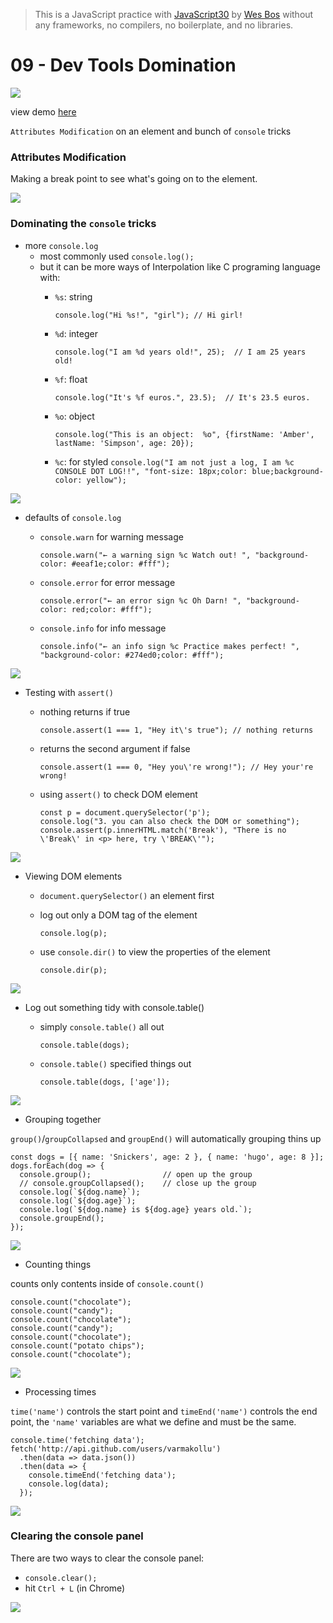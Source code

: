 > This is a JavaScript practice with [JavaScript30](https://javascript30.com/) by [Wes Bos](https://github.com/wesbos) without any frameworks, no compilers, no boilerplate, and no libraries.

# 09 - Dev Tools Domination

![](images/image.png)

view demo [here](https://amelieyeh.github.io/JS30/09-Dev%20Tools%20Domination/index.html)

`Attributes Modification` on an element and bunch of `console` tricks

### Attributes Modification

Making a break point to see what's going on to the element.

![](images/image1.png)

### Dominating the `console` tricks

- more `console.log`
  - most commonly used `console.log();`
  - but it can be more ways of Interpolation like C programing language with:
    - `%s`: string

      `console.log("Hi %s!", "girl"); // Hi girl!`

    - `%d`: integer

      `console.log("I am %d years old!", 25);  // I am 25 years old!`
    - `%f`: float

      `console.log("It's %f euros.", 23.5);  // It's 23.5 euros.`

    - `%o`: object

      `console.log("This is an object:  %o", {firstName: 'Amber', lastName: 'Simpson', age: 20});`

    - `%c`: for styled
      `console.log("I am not just a log, I am %c CONSOLE DOT LOG!!", "font-size: 18px;color: blue;background-color: yellow");`

![](images/image2.png)

- defaults of `console.log`
  - `console.warn` for warning message

    `console.warn("← a warning sign %c Watch out! ", "background-color: #eeaf1e;color: #fff");`

  - `console.error` for error message

    `console.error("← an error sign %c Oh Darn! ", "background-color: red;color: #fff");`

  - `console.info` for info message

    `console.info("← an info sign %c Practice makes perfect! ", "background-color: #274ed0;color: #fff");`

![](images/image3.png)

- Testing with `assert()`
  - nothing returns if true

    `console.assert(1 === 1, "Hey it\'s true"); // nothing returns`

  - returns the second argument if false

    `console.assert(1 === 0, "Hey you\'re wrong!"); // Hey your're wrong!`

  - using `assert()` to check DOM element

    ```
    const p = document.querySelector('p');
    console.log("3. you can also check the DOM or something");
    console.assert(p.innerHTML.match('Break'), "There is no \'Break\' in <p> here, try \'BREAK\'");
    ```

![](images/image4.png)

- Viewing DOM elements
  - `document.querySelector()` an element first
  - log out only a DOM tag of the element

    `console.log(p);`

  - use `console.dir()` to view the properties of the element

    `console.dir(p);`

![](images/image5.png)

- Log out something tidy with console.table()
  - simply `console.table()` all out

    `console.table(dogs);`

  - `console.table()` specified things out

    `console.table(dogs, ['age']);`

![](images/image6.png)

- Grouping together

`group()`/`groupCollapsed` and `groupEnd()` will automatically grouping thins up

  ```
  const dogs = [{ name: 'Snickers', age: 2 }, { name: 'hugo', age: 8 }];
  dogs.forEach(dog => {
    console.group();                // open up the group
    // console.groupCollapsed();    // close up the group
    console.log(`${dog.name}`);
    console.log(`${dog.age}`);
    console.log(`${dog.name} is ${dog.age} years old.`);
    console.groupEnd();
  });
  ```

![](images/image7.png)

- Counting things

counts only contents inside of `console.count()`

  ```
  console.count("chocolate");
  console.count("candy");
  console.count("chocolate");
  console.count("candy");
  console.count("chocolate");
  console.count("potato chips");
  console.count("chocolate");
  ```

![](images/image8.png)

- Processing times

`time('name')` controls the start point and `timeEnd('name')` controls the end point, the `'name'` variables are what we define and must be the same.

```
console.time('fetching data');
fetch('http://api.github.com/users/varmakollu')
  .then(data => data.json())
  .then(data => {
    console.timeEnd('fetching data');
    console.log(data);
  });
```

![](images/image9.png)

### Clearing the console panel

There are two ways to clear the console panel:

- `console.clear();`
- hit `Ctrl + L` (in Chrome)

![](images/image10.png)
